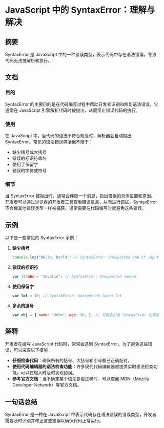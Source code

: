 <!--
Meta Description: # JavaScript 中的 SyntaxError：理解与解决 ## 摘要 SyntaxError 是 JavaScript 中的一种错误类型，表示代码中存在语法错误，导致代码无法被解析和执行。 ## 文档 ### 目的 SyntaxError 的主要目的是在代码编写过程中帮助开发者识别和修复语...
Meta Keywords: syntaxerror, javascript, unexpected, var, let
-->

# JavaScript 中的 SyntaxError：理解与解决

## 摘要
SyntaxError 是 JavaScript 中的一种错误类型，表示代码中存在语法错误，导致代码无法被解析和执行。

## 文档
### 目的
SyntaxError 的主要目的是在代码编写过程中帮助开发者识别和修复语法错误。它通常在 JavaScript 引擎解析代码时被抛出，从而阻止错误代码的执行。

### 使用
在 JavaScript 中，当代码的语法不符合规范时，解析器会自动抛出 SyntaxError。常见的语法错误包括但不限于：
- 缺少括号或大括号
- 错误的标识符命名
- 使用了保留字
- 错误的字符或符号

### 细节
当 SyntaxError 被抛出时，通常会伴随一个消息，指出错误的具体位置和原因。开发者可以通过浏览器的开发者工具查看错误信息，从而进行调试。SyntaxError 不会像其他错误类型一样被捕获，通常需要在代码编写时就避免这些错误。

## 示例
以下是一些常见的 SyntaxError 示例：

1. **缺少括号**
   ```javascript
   console.log("Hello, World!" // SyntaxError: Unexpected end of input
   ```

2. **错误的标识符**
   ```javascript
   var 123abc = "Invalid"; // SyntaxError: Unexpected number
   ```

3. **使用保留字**
   ```javascript
   var let = 10; // SyntaxError: Unexpected token let
   ```

4. **多余的逗号**
   ```javascript
   var obj = { name: "John", age: 30, }; // 可能会引发 SyntaxError 在某些环境中
   ```

## 解释
开发者在编写 JavaScript 代码时，常常会遇到 SyntaxError。为了避免这些错误，可以采取以下措施：

- **仔细检查代码**：确保所有的括号、大括号和引号都已正确配对。
- **使用代码编辑器的语法检查功能**：许多现代代码编辑器都提供实时语法检查功能，可以在输入时及时发现错误。
- **参考官方文档**：当不确定某个语法是否正确时，可以查阅 MDN（Mozilla Developer Network）等官方文档。

## 一句话总结
SyntaxError 是一种在 JavaScript 中表示代码存在语法错误的错误类型，开发者需要及时识别并修正这些错误以确保代码正常运行。